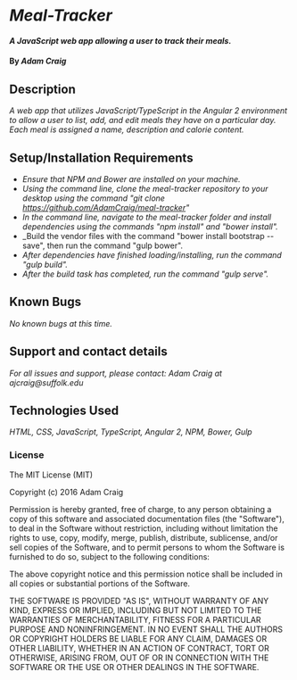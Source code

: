 # _Meal-Tracker_

#### _A JavaScript web app allowing a user to track their meals._

#### By _**Adam Craig**_

## Description

_A web app that utilizes JavaScript/TypeScript in the Angular 2 environment to allow a user to list, add, and edit meals they have on a particular day. Each meal is assigned a name, description and calorie content._

## Setup/Installation Requirements

* _Ensure that NPM and Bower are installed on your machine._
* _Using the command line, clone the meal-tracker repository to your desktop using the command "git clone https://github.com/AdamCraig/meal-tracker"_
* _In the command line, navigate to the meal-tracker folder and install dependencies using the commands "npm install" and "bower install"._
* _Build the vendor files with the command "bower install bootstrap --save", then run the command "gulp bower".
* _After dependencies have finished loading/installing, run the command "gulp build"._
* _After the build task has completed, run the command "gulp serve"._

## Known Bugs

_No known bugs at this time._

## Support and contact details

_For all issues and support, please contact:
Adam Craig at ajcraig@suffolk.edu_

## Technologies Used

_HTML, CSS, JavaScript, TypeScript, Angular 2, NPM, Bower, Gulp_

### License

The MIT License (MIT)

Copyright (c) 2016 Adam Craig

Permission is hereby granted, free of charge, to any person obtaining a copy
of this software and associated documentation files (the "Software"), to deal
in the Software without restriction, including without limitation the rights
to use, copy, modify, merge, publish, distribute, sublicense, and/or sell
copies of the Software, and to permit persons to whom the Software is
furnished to do so, subject to the following conditions:

The above copyright notice and this permission notice shall be included in all
copies or substantial portions of the Software.

THE SOFTWARE IS PROVIDED "AS IS", WITHOUT WARRANTY OF ANY KIND, EXPRESS OR
IMPLIED, INCLUDING BUT NOT LIMITED TO THE WARRANTIES OF MERCHANTABILITY,
FITNESS FOR A PARTICULAR PURPOSE AND NONINFRINGEMENT. IN NO EVENT SHALL THE
AUTHORS OR COPYRIGHT HOLDERS BE LIABLE FOR ANY CLAIM, DAMAGES OR OTHER
LIABILITY, WHETHER IN AN ACTION OF CONTRACT, TORT OR OTHERWISE, ARISING FROM,
OUT OF OR IN CONNECTION WITH THE SOFTWARE OR THE USE OR OTHER DEALINGS IN THE
SOFTWARE.
